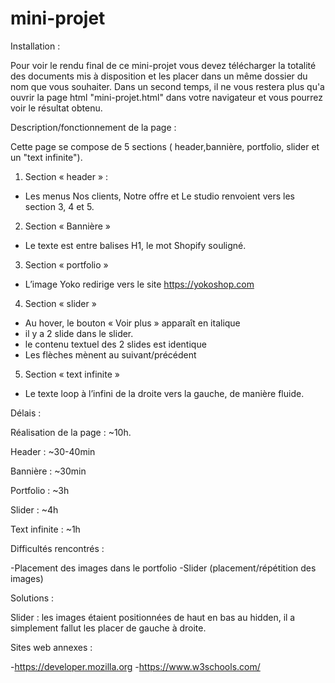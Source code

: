 # mini-projet
Installation :

Pour voir le rendu final de ce mini-projet vous devez télécharger la totalité des documents mis à disposition et les placer dans un même dossier du nom que vous souhaiter. 
Dans un second temps, il ne vous restera plus qu'a ouvrir la page html "mini-projet.html" dans votre navigateur et vous pourrez voir le résultat obtenu.

Description/fonctionnement de la page : 


Cette page se compose de 5 sections ( header,bannière, portfolio, slider et un "text infinite").


1. Section « header » :
- Les menus Nos clients, Notre offre et Le studio renvoient vers
les section 3, 4 et 5.
2. Section « Bannière »
 - Le texte est entre balises H1, le mot Shopify souligné.
3. Section « portfolio »
 - L’image Yoko redirige vers le site https://yokoshop.com
4. Section « slider »
 - Au hover, le bouton « Voir plus » apparaît en italique
 - il y a 2 slide dans le slider.
 - le contenu textuel des 2 slides est identique
 - Les flèches mènent au suivant/précédent
5. Section « text infinite »
 - Le texte loop à l’infini de la droite vers la gauche, de manière fluide.

Délais :

Réalisation de la page : ~10h.

Header : ~30-40min

Bannière : ~30min

Portfolio : ~3h

Slider : ~4h

Text infinite : ~1h

Difficultés rencontrés :

-Placement des images dans le portfolio
-Slider (placement/répétition des images)

Solutions :

Slider : les images étaient positionnées de haut en bas au hidden, il a simplement fallut les placer de gauche à droite.

Sites web annexes : 

-https://developer.mozilla.org
-https://www.w3schools.com/
